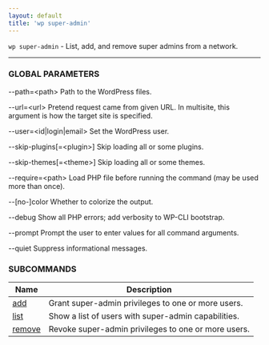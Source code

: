 ```yaml
---
layout: default
title: 'wp super-admin'
---
```


`wp super-admin` - List, add, and remove super admins from a network.

<hr />

### GLOBAL PARAMETERS

  \--path=&lt;path&gt;
      Path to the WordPress files.

  \--url=&lt;url&gt;
      Pretend request came from given URL. In multisite, this argument is how the target site is specified.

  \--user=&lt;id|login|email&gt;
      Set the WordPress user.

  \--skip-plugins[=&lt;plugin&gt;]
      Skip loading all or some plugins.

  \--skip-themes[=&lt;theme&gt;]
      Skip loading all or some themes.

  \--require=&lt;path&gt;
      Load PHP file before running the command (may be used more than once).

  \--[no-]color
      Whether to colorize the output.

  \--debug
      Show all PHP errors; add verbosity to WP-CLI bootstrap.

  \--prompt
      Prompt the user to enter values for all command arguments.

  \--quiet
      Suppress informational messages.



### SUBCOMMANDS

<table>
	<thead>
	<tr>
		<th>Name</th>
		<th>Description</th>
	</tr>
	</thead>
	<tbody>
		<tr>
			<td><a href="/commands/super-admin/add/">add</a></td>
			<td>Grant super-admin privileges to one or more users.</td>
		</tr>
		<tr>
			<td><a href="/commands/super-admin/list/">list</a></td>
			<td>Show a list of users with super-admin capabilities.</td>
		</tr>
		<tr>
			<td><a href="/commands/super-admin/remove/">remove</a></td>
			<td>Revoke super-admin privileges to one or more users.</td>
		</tr>
	</tbody>
</table>
